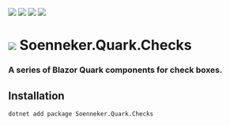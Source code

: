﻿[![](https://img.shields.io/nuget/v/soenneker.quark.checks.svg?style=for-the-badge)](https://www.nuget.org/packages/soenneker.quark.checks/)
[![](https://img.shields.io/github/actions/workflow/status/soenneker/soenneker.quark.checks/publish-package.yml?style=for-the-badge)](https://github.com/soenneker/soenneker.quark.checks/actions/workflows/publish-package.yml)
[![](https://img.shields.io/nuget/dt/soenneker.quark.checks.svg?style=for-the-badge)](https://www.nuget.org/packages/soenneker.quark.checks/)
[![](https://img.shields.io/badge/Demo-Live-blueviolet?style=for-the-badge&logo=github)](https://soenneker.github.io/soenneker.quark.checks/)

# ![](https://user-images.githubusercontent.com/4441470/224455560-91ed3ee7-f510-4041-a8d2-3fc093025112.png) Soenneker.Quark.Checks
### A series of Blazor Quark components for check boxes.

## Installation

```
dotnet add package Soenneker.Quark.Checks
```
